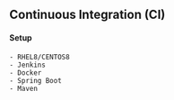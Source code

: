 ## Continuous Integration (CI)  


#### Setup
```
- RHEL8/CENTOS8
- Jenkins
- Docker
- Spring Boot
- Maven
```
